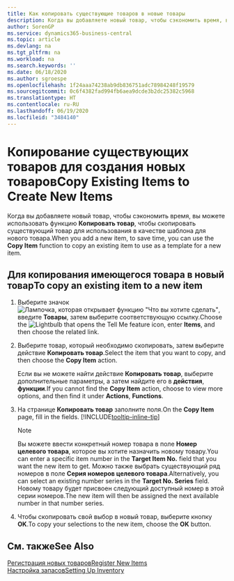 ```yaml
---
title: Как копировать существующие товаров в новые товары
description: Когда вы добавляете новый товар, чтобы сэкономить время, вы можете использовать функцию "Копировать товар", чтобы скопировать существующий товар для использования в качестве шаблона для нового товара.
author: SorenGP
ms.service: dynamics365-business-central
ms.topic: article
ms.devlang: na
ms.tgt_pltfrm: na
ms.workload: na
ms.search.keywords: ''
ms.date: 06/18/2020
ms.author: sgroespe
ms.openlocfilehash: 1f24aaa74238ab9db836751adc78984248f19579
ms.sourcegitcommit: 0c6f4382fad994fb6aea9dcde3b2dc25382c5968
ms.translationtype: HT
ms.contentlocale: ru-RU
ms.lasthandoff: 06/19/2020
ms.locfileid: "3484140"
---
```

# <a name="copy-existing-items-to-create-new-items"></a><span data-ttu-id="3445f-103">Копирование существующих товаров для создания новых товаров</span><span class="sxs-lookup"><span data-stu-id="3445f-103">Copy Existing Items to Create New Items</span></span>

<span data-ttu-id="3445f-104">Когда вы добавляете новый товар, чтобы сэкономить время, вы можете использовать функцию **Копировать товар**, чтобы скопировать существующий товар для использования в качестве шаблона для нового товара.</span><span class="sxs-lookup"><span data-stu-id="3445f-104">When you add a new item, to save time, you can use the **Copy Item** function to copy an existing item to use as a template for a new item.</span></span>  

## <a name="to-copy-an-existing-item-to-a-new-item"></a><span data-ttu-id="3445f-105">Для копирования имеющегося товара в новый товар</span><span class="sxs-lookup"><span data-stu-id="3445f-105">To copy an existing item to a new item</span></span>

1. <span data-ttu-id="3445f-106">Выберите значок ![Лампочка, которая открывает функцию "Что вы хотите сделать"](media/ui-search/search_small.png "Что вы хотите сделать"), введите **Товары**, затем выберите соответствующую ссылку.</span><span class="sxs-lookup"><span data-stu-id="3445f-106">Choose the ![Lightbulb that opens the Tell Me feature](media/ui-search/search_small.png "Tell me what you want to do") icon, enter **Items**, and then choose the related link.</span></span>  
2. <span data-ttu-id="3445f-107">Выберите товар, который необходимо скопировать, затем выберите действие **Копировать товар**.</span><span class="sxs-lookup"><span data-stu-id="3445f-107">Select the item that you want to copy, and then choose the **Copy Item** action.</span></span>  

    <span data-ttu-id="3445f-108">Если вы не можете найти действие **Копировать товар**, выберите дополнительные параметры, а затем найдите его в **действия**, **функции**.</span><span class="sxs-lookup"><span data-stu-id="3445f-108">If you cannot find the **Copy Item** action, choose to view more options, and then find it under **Actions**, **Functions**.</span></span>  

3. <span data-ttu-id="3445f-109">На странице **Копировать товар** заполните поля.</span><span class="sxs-lookup"><span data-stu-id="3445f-109">On the **Copy Item** page, fill in the fields.</span></span> [!INCLUDE[tooltip-inline-tip](includes/tooltip-inline-tip_md.md)]

    > [!NOTE]  
    > <span data-ttu-id="3445f-110">Вы можете ввести конкретный номер товара в поле **Номер целевого товара**, которое вы хотите назначить новому товару.</span><span class="sxs-lookup"><span data-stu-id="3445f-110">You can enter a specific item number in the **Target Item No.** field that you want the new item to get.</span></span> <span data-ttu-id="3445f-111">Можно также выбрать существующий ряд номеров в поле **Серия номеров целевого товара**.</span><span class="sxs-lookup"><span data-stu-id="3445f-111">Alternatively, you can select an existing number series in the **Target No. Series** field.</span></span> <span data-ttu-id="3445f-112">Новому товару будет присвоен следующий доступный номер в этой серии номеров.</span><span class="sxs-lookup"><span data-stu-id="3445f-112">The new item will then be assigned the next available number in that number series.</span></span>  

4. <span data-ttu-id="3445f-113">Чтобы скопировать свой выбор в новый товар, выберите кнопку **OK**.</span><span class="sxs-lookup"><span data-stu-id="3445f-113">To copy your selections to the new item, choose the **OK** button.</span></span>  

## <a name="see-also"></a><span data-ttu-id="3445f-114">См. также</span><span class="sxs-lookup"><span data-stu-id="3445f-114">See Also</span></span>

[<span data-ttu-id="3445f-115">Регистрация новых товаров</span><span class="sxs-lookup"><span data-stu-id="3445f-115">Register New Items</span></span>](inventory-how-register-new-items.md)  
[<span data-ttu-id="3445f-116">Настройка запасов</span><span class="sxs-lookup"><span data-stu-id="3445f-116">Setting Up Inventory</span></span>](inventory-setup-inventory.md)  
